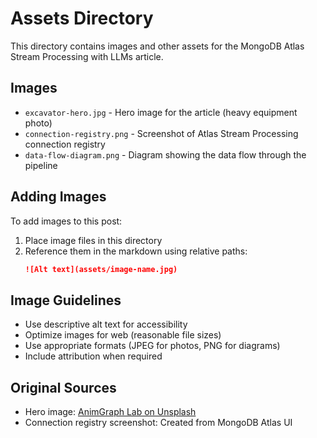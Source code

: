 # Assets Directory

This directory contains images and other assets for the MongoDB Atlas Stream Processing with LLMs article.

## Images

- `excavator-hero.jpg` - Hero image for the article (heavy equipment photo)
- `connection-registry.png` - Screenshot of Atlas Stream Processing connection registry
- `data-flow-diagram.png` - Diagram showing the data flow through the pipeline

## Adding Images

To add images to this post:

1. Place image files in this directory
2. Reference them in the markdown using relative paths:
   ```markdown
   ![Alt text](assets/image-name.jpg)
   ```

## Image Guidelines

- Use descriptive alt text for accessibility
- Optimize images for web (reasonable file sizes)
- Use appropriate formats (JPEG for photos, PNG for diagrams)
- Include attribution when required

## Original Sources

- Hero image: [AnimGraph Lab on Unsplash](https://unsplash.com/photos/yellow-excavator-on-gray-concrete-road-during-daytime-jibUsRaauLY)
- Connection registry screenshot: Created from MongoDB Atlas UI
